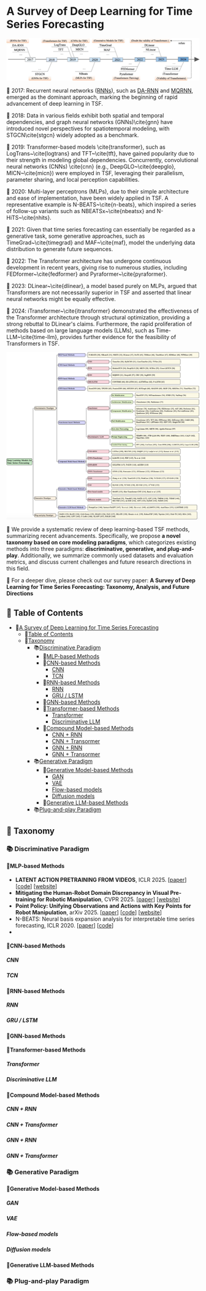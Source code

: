 # A Survey of Deep Learning for Time Series Forecasting

<div style="text-align: center;">
  <img src="./timeline.jpg" alt="image info">
</div>

🚩 2017: Recurrent neural networks ([RNNs](https://www.sciencedirect.com/science/article/abs/pii/036402139090002E)), such as [DA-RNN](https://www.ijcai.org/proceedings/2017/0366.pdf) and [MQRNN](https://arxiv.org/pdf/1711.11053), emerged as the dominant approach, marking the beginning of rapid advancement of deep learning in TSF.

🚩 2018: Data in various fields exhibit both spatial and temporal dependencies, and graph neural networks (GNNs)\cite{gnn} have introduced novel perspectives for spatiotemporal modeling, with STGCN\cite{stgcn} widely adopted as a benchmark. 

🚩 2019: Transformer-based models \cite{transformer}, such as LogTrans~\cite{logtrans} and TFT~\cite{tft}, have gained popularity due to their strength in modeling global dependencies. Concurrently, convolutional neural networks (CNNs) \cite{cnn} (e.g., DeepGLO~\cite{deepglo}, MICN~\cite{micn}) were employed in TSF, leveraging their parallelism, parameter sharing, and local perception capabilities. 

🚩 2020: Multi-layer perceptrons (MLPs), due to their simple architecture and ease of implementation, have been widely applied in TSF. A representative example is N-BEATS~\cite{n-beats}, which inspired a series of follow-up variants such as NBEATSx~\cite{nbeatsx} and N-HiTS~\cite{nhits}.

🚩 2021: Given that time series forecasting can essentially be regarded as a generative task, some generative approaches, such as TimeGrad~\cite{timegrad} and MAF~\cite{maf}, model the underlying data distribution to generate future sequences. 

🚩 2022: The Transformer architecture has undergone continuous development in recent years, giving rise to numerous studies, including FEDformer~\cite{fedformer} and Pyraformer~\cite{pyraformer}. 

🚩 2023: DLinear~\cite{dlinear}, a model based purely on MLPs, argued that Transformers are not necessarily superior in TSF and asserted that linear neural networks might be equally effective. 

🚩 2024: iTransformer~\cite{itransformer} demonstrated the effectiveness of the Transformer architecture through structural optimization, providing a strong rebuttal to DLinear's claims. Furthermore, the rapid proliferation of methods based on large language models (LLMs), such as Time-LLM~\cite{time-llm}, provides further evidence for the feasibility of Transformers in TSF.

<div style="text-align: center;">
  <img src="./taxonomy.jpg" alt="taxonomy">
</div>

📍 We provide a systematic review of deep learning-based TSF methods, summarizing recent advancements.  Specifically, we propose **a novel taxonomy based on core modeling paradigms**, which categorizes existing methods into three paradigms: **discriminative, generative, and plug-and-play**. Additionally, we summarize commonly used datasets and evaluation metrics, and discuss current challenges and future research directions in this field.

🚀 For a deeper dive, please check out our survey paper: **A Survey of Deep Learning for Time Series Forecasting: Taxonomy, Analysis, and Future Directions** 

## 📑 Table of Contents
- 🌟[A Survey of Deep Learning for Time Series Forecasting](#a-survey-of-deep-learning-for-time-series-forecasting)
  - 📑[Table of Contents](#-table-of-contents)
  - 📖[Taxonomy](#-taxonomy)
    - 📚[Discriminative Paradigm](#-discriminative-paradigm)
      - 🌟[MLP-based Methods](#mlp-based-methods)
      - 🌟[CNN-based Methods](#cnn-based-methods)
        - [CNN](#cnn)
        - [TCN](#tcn)
      - 🌟[RNN-based Methods](#rnn-based-methods)
        - [RNN](#rnn)
        - [GRU / LSTM](#gru--lstm)
      - 🌟[GNN-based Methods](#gnn-based-methods)
      - 🌟[Transformer-based Methods](#transformer-based-methods)
        - [Transformer](#transformer)
        - [Discriminative LLM](#discriminative-llm)
      - 🌟[Compound Model-based Methods](#compound-model-based-methods)
        - [CNN + RNN](#cnn--rnn)
        - [CNN + Transormer](#cnn--transformer)
        - [GNN + RNN](#gnn--rnn)
        - [GNN + Transormer](#gnn--transformer)
    - 📚[Generative Paradigm](#-generative-paradigm)
      - 🌟[Generative Model-based Methods](#generative-model-based-methods)
        - [GAN](#gan)
        - [VAE](#vae)
        - [Flow-based models](#flow-based-models)
        - [Diffusion models](#diffusion-models)
      - 🌟[Generative LLM-based Methods](#generative-llm-based-methods)
    - 📚[Plug-and-play Paradigm](#-plug-and-play-paradigm)

##  📖 Taxonomy
### 📚 Discriminative Paradigm

#### 🌟MLP-based Methods
- **LATENT ACTION PRETRAINING FROM VIDEOS**, ICLR 2025. [[paper](https://arxiv.org/abs/2410.11758)] [[code](https://github.com/LatentActionPretraining/LAPA)] [[website](https://latentactionpretraining.github.io/)]
- **Mitigating the Human-Robot Domain Discrepancy in Visual Pre-training for Robotic Manipulation**, CVPR 2025. [[paper](https://arxiv.org/abs/2406.14235)] [[website](https://jiaming-zhou.github.io/projects/HumanRobotAlign/)]
- **Point Policy: Unifying Observations and Actions with Key Points for Robot Manipulation**, arXiv 2025. [[paper](https://arxiv.org/abs/2502.20391)] [[code](https://github.com/siddhanthaldar/Point-Policy)] [[website](https://point-policy.github.io/)]
- N-BEATS: Neural basis expansion analysis for interpretable time series forecasting, ICLR 2020. [[paper](https://arxiv.org/abs/1905.10437)] [[code](https://github.com/LatentActionPretraining/LAPA)]
- 

#### 🌟CNN-based Methods
##### CNN

##### TCN


#### 🌟RNN-based Methods
##### RNN

##### GRU / LSTM


#### 🌟GNN-based Methods


#### 🌟Transformer-based Methods
##### Transformer

##### Discriminative LLM


#### 🌟Compound Model-based Methods
##### CNN + RNN

##### CNN + Transformer

##### GNN + RNN

##### GNN + Transformer


### 📚 Generative Paradigm
#### 🌟Generative Model-based Methods
##### GAN

##### VAE

##### Flow-based models

##### Diffusion models

#### 🌟Generative LLM-based Methods

### 📚 Plug-and-play Paradigm


